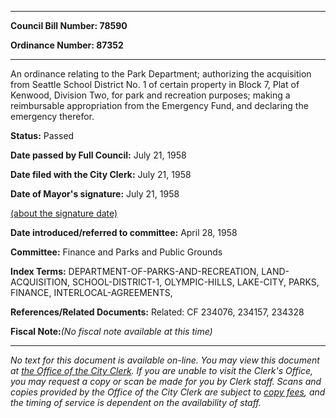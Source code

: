 

********

**Council Bill Number: 78590**
   
**Ordinance Number: 87352**
********

 An ordinance relating to the Park Department; authorizing the acquisition from Seattle School District No. 1 of certain property in Block 7, Plat of Kenwood, Division Two, for park and recreation purposes; making a reimbursable appropriation from the Emergency Fund, and declaring the emergency therefor.

**Status:** Passed
   
**Date passed by Full Council:** July 21, 1958
   
**Date filed with the City Clerk:** July 21, 1958
   
**Date of Mayor's signature:** July 21, 1958
   
[(about the signature date)](/~public/approvaldate.htm)
   
   
   
**Date introduced/referred to committee:** April 28, 1958
   
**Committee:** Finance and Parks and Public Grounds
   
   
**Index Terms:** DEPARTMENT-OF-PARKS-AND-RECREATION, LAND-ACQUISITION, SCHOOL-DISTRICT-1, OLYMPIC-HILLS, LAKE-CITY, PARKS, FINANCE, INTERLOCAL-AGREEMENTS,

**References/Related Documents:** Related: CF 234076, 234157, 234328

**Fiscal Note:**_(No fiscal note available at this time)_
********

_No text for this document is available on-line. You may view this document at [the Office of the City Clerk](http://www.seattle.gov/leg/clerk/contactUs.htm). If you are unable to visit the Clerk's Office, you may request a copy or scan be made for you by Clerk staff. Scans and copies provided by the Office of the City Clerk are subject to [copy fees](http://clerk.seattle.gov/~public/clerkfees.htm), and the timing of service is dependent on the availability of staff._

